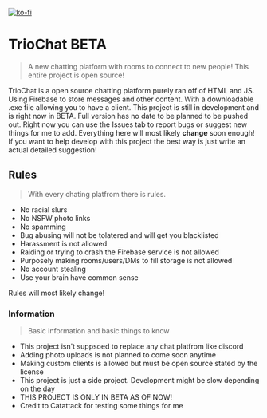 [![ko-fi](https://ko-fi.com/img/githubbutton_sm.svg)](https://ko-fi.com/A0A61IAEQ5)

# TrioChat BETA
> A new chatting platform with rooms to connect to new people! This entire project is open source!

TrioChat is a open source chatting platform purely ran off of HTML and JS. Using Firebase to store messages and other content. With a downloadable .exe file allowing you to have a client.
This project is still in development and is right now in BETA. Full version has no date to be planned to be pushed out. Right now you can use the Issues tab to report bugs or suggest new things for me to add.
Everything here will most likely **change** soon enough! If you want to help develop with this project the best way is just write an actual detailed suggestion! 

## Rules
> With every chating platfrom there is rules.

- No racial slurs
- No NSFW photo links
- No spamming
- Bug abusing will not be tolatered and will get you blacklisted
- Harassment is not allowed
- Raiding or trying to crash the Firebase service is not allowed
- Purposely making rooms/users/DMs to fill storage is not allowed
- No account stealing
- Use your brain have common sense
  
Rules will most likely change!

### Information
> Basic information and basic things to know

- This project isn't suppsoed to replace any chat platfrom like discord
- Adding photo uploads is not planned to come soon anytime
- Making custom clients is allowed but must be open source stated by the license
- This project is just a side project. Development might be slow depending on the day
- THIS PROJECT IS ONLY IN BETA AS OF NOW!
- Credit to Catattack for testing some things for me
